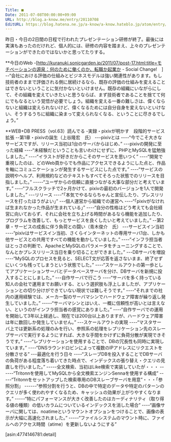 ```yaml
---
Title: ■
Date: 2011-07-08T00:00:00+09:00
URL: http://blog.a-know.me/entry/20110708
EditURL: https://blog.hatena.ne.jp/a-know/a-know.hateblo.jp/atom/entry/12921228815727979560
---
```



昨日・今日の2日間の日程で行われたプレゼンテーション研修が終了。最後には実演もあったのだけれど、個人的には、研修の内容を踏まえ、上々のプレゼンテーションができたのではないかと思ってたりする。



**今日のWeb
-[http://kuranuki.sonicgarden.jp/2011/07/post-17.html:title=モチベーションの源泉：何のために働くのか、転職か起業か - Social Change!　]
--“会社における評価の仕組みとビジネスモデルは強い関連性があります。もし技術者のままで評価される側に居続けるなら、既存の評価の仕組みを変えることはできないということに気付かないといけません。既存の組織にいながらにして、その組織を変えていきたいと思うならば、まず技術者であることを捨てて何にでもなるという覚悟が必要でしょう。組織を変える一番の難しさは、偉くならないと組織は変えられないけど、偉くなるためには自分自身を変えないといけない、そうするうちに組織に染まって変えられなくなる、ということに尽きるでしょう。”



**WEB+DB PRESS（vol.63）読んでる
-実録・pixivが明かす　段階的サービス拡張
--第1章・pixivの誕生（上谷隆宏　氏）
---pixivとは
----“今でこそ大きなサービスですが、リリース当初は1台のサーバからはじめ、”
---pixivの開発に至った経緯
----“未経験だということも言いわけにせずに、PHPとMySQLを猛勉強しました。”
----“イラストが好きだからこそのサービスを思いつく”
----“開発で重視したのは、どのWeb頁からでも作品にアクセスできるようにした点と、作品を軸にコミュニケーションが発生するサービスにした点です。”
----“サービスの説明やヘルプ、利用規約などのテキストもすべてそろった状態でのリリースを目指しました。”
-----“ユーザからの信頼に直接つながる大事な部分だと考えています。”
----“フルスクラッチで2ヶ月かけて、pixivの最初のバージョンを1人で開発しました。”
---リリース
----“「本気でやるならちゃんと宣伝したり、プレスリリースを打ったほうがよい」”
---個人運営から組織での運営へ
----“「pixivがなければ生まれなかった作品が生まれている」”
----“自分の性格はどう考えても会社経営に向いておらず、それに会社を立ち上げる時間があるなら機能を追加したり、プログラムを改善して、もっとサービスを良くしたいと考えていました。”
--第2章・サービスの成長に伴う負荷との闘い（青木俊介　氏）
---サービスイン当初
----“pixivはサービスイン当初、さくらインターネットの専用サーバ1台、しかも他サービスとの共用ですべての機能を動かしていました。”
----“インフラ担当者はとっさの判断で、ApacheとMySQLのパラメータをチューニングすることで、なんとかプレスリリース当日を乗り切ることができました。”
---DBサーバを増設
----“MySQLのプロセスを見ると、SELECT文が応答を返さないまま、終了せずにいくつも残ってしまうという状態でした。”
----“スケールアウトの第一歩としてアプリケーションサーバとデータベースサーバを分け、DBサーバを新規に投入することにしました。”
---自作サーバで行こう
----“サーバを多く持っている知人の会社で運用までお願いする、という選択肢も浮上しましたが、アプリケーションとの切り分けができていない現状では難しそうです。”
----“それまでの社内の運用経験では、メーカー製のサーバマシンでハードウェア障害が繰り返し発生していました。”
-----“サーバマシンとはいえ、一概に信頼性が高いとは言えない、というのがインフラ担当者の感覚にありました。”
----“自作サーバでの運用を開始して3年以上経過し、現在では200台以上ありますが、ハードウェア障害は年に数回しか発生していません。”
---スケールアウトの実現
----“マスタサーバ上では更新系の処理のみを行い、参照系の処理をレプリケーション先のスレーブサーバで実行するようにすれば、大きな手間をかけずに負荷分散が実現できそうです。”
----“レプリケーションを使用することで、DBの冗長性も同時に実現しています。”
----“DNSラウンドロビンによって複数のIPアドレスにリクエストを分散させる”
---最適化を行う日々
----“スレーブDBを投入することでDBサーバの負荷がある程度落ち着いてきた時点で、インデックスの張り替え・クエリの見直しを行いました。”
-----全文検索、当初はLike検索で実装していたが・・・
------“Tritonnを使用してMySQLから全文検索エンジンSennaを使用する構成”
-----“Tritonnをセットアップした検索専用のDBスレーブサーバを用意”・・・「参照分割」
------“参照分割を行うと、DBの中で特定のデータや特定のパターンのクエリが多く使われやすくなるため、キャッシュの効果が上がりやすくなります。”
-----“特にパフォーマンスが大きく改善したのはカーディナリティ（取り得る値の種類）の低いカラムについているインデックスを消した場合”
----“画像サーバに関しては、noatimeというマウントオプションをつけることで、画像の表示が大幅に高速化されました。”
-----“ファイルシステムのマウント時に、ファイルへのアクセス時間（atime）を更新しないようにする”



[asin:4774146781:detail]
